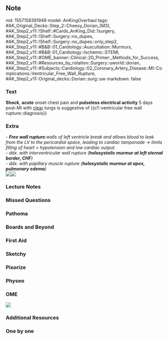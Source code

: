 ## Note
nid: 1557158391949
model: AnKingOverhaul
tags: #AK_Original_Decks::Step_2::Cheesy_Dorian_(M3), #AK_Step2_v11::!Shelf::#Cards_AnKing_Did::1surgery, #AK_Step2_v11::!Shelf::Surgery::no_dupes, #AK_Step2_v11::!Shelf::Surgery::no_dupes::only_step2, #AK_Step2_v11::#B&B::01_Cardiology::Auscultation::Murmurs, #AK_Step2_v11::#B&B::01_Cardiology::Ischemic::STEMI, #AK_Step2_v11::#OME_banner::Clinical::20_Primer:_Methods_for_Success, #AK_Step2_v11::#Resources_by_rotation::Surgery::uworld::dorian, #AK_Step2_v11::#Subjects::Cardiology::02_Coronary_Artery_Disease::MI::Complications::Ventricular_Free_Wall_Rupture, #AK_Step2_v11::Original_decks::Dorian::surg::uw
markdown: false

### Text
<b>Shock</b>, <b>acute</b> onset chest pain and <b>pulseless
electrical activity</b> 5 days post-MI with <u>clear</u> lungs is
suggestive of {{c1::ventricular free wall rupture::diagnosis}}

### Extra
<div style="font-style: italic;"></div>
<div>
  <i>- <b>Free wall rupture</b>:walls of left ventricle break and
  allows blood to leak from the LV to the pericardial space,
  leading to cardiac tamponade → limits filling of heart =
  hypotension and low cardiac output.</i>
</div>
<div>
  <i>- ddx. with interventricular wall rupture (<b>holosystolic
  murmur at left sternal border, CHF</b>)</i>
</div>
<div>
  <i>- ddx. with papillary muscle rupture (<b>holosystolic murmur
  at apex, pulmonary edema</b>)</i>
</div>
<div>
  <i><img src="paste-152003187572737.jpg"><img src=
  "paste-1005327289942017.jpg"></i>
</div>

### Lecture Notes


### Missed Questions


### Pathoma


### Boards and Beyond


### First Aid


### Sketchy


### Pixorize


### Physeo


### OME
<div class="ome-widget">
  <a href="https://onlinemeded.org/spa/surgery?ref=anki"><img src=
  "_OME_AnkiFlashcards_Topic_5.png"></a>
</div>

### Additional Resources


### One by one

